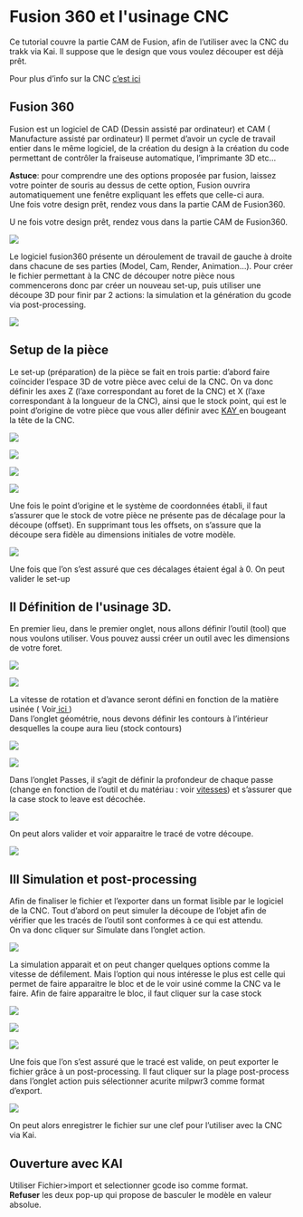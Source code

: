 # Fusion 360 et l'usinage CNC

Ce tutorial couvre la partie CAM de Fusion, afin de l’utiliser avec la CNC du trakk via Kai. Il suppose que le design que vous voulez découper est déjà prêt. 

Pour plus d’info sur la CNC [c’est ici](../tools/cnc.md)

##  Fusion 360

Fusion est un logiciel de CAD \(Dessin assisté par ordinateur\) et CAM \( Manufacture assisté par ordinateur\) Il permet d’avoir un cycle de travail entier dans le même logiciel, de la création du design à la création du code permettant de contrôler la fraiseuse automatique, l’imprimante 3D etc… 

**Astuce**: pour comprendre une des options proposée par fusion, laissez votre pointer de souris au dessus de cette option, Fusion ouvrira automatiquement une fenêtre expliquant les effets que celle-ci aura.  
Une fois votre design prêt, rendez vous dans la partie CAM de Fusion360.

U ne fois votre design prêt, rendez vous dans la partie CAM de Fusion360.

![](../.gitbook/assets/image%20%2841%29.png)

 Le logiciel fusion360 présente un déroulement de travail de gauche à droite dans chacune de ses parties \(Model, Cam, Render, Animation…\). Pour créer le fichier permettant à la CNC de découper notre pièce nous commencerons donc par créer un nouveau set-up, puis utiliser une découpe 3D pour finir par 2 actions: la simulation et la génération du gcode via post-processing.

![](../.gitbook/assets/image%20%2851%29.png)

## Setup de la pièce

 Le set-up \(préparation\) de la pièce se fait en trois partie: d’abord faire coïncider l’espace 3D de votre pièce avec celui de la CNC. On va donc définir les axes Z \(l’axe correspondant au foret de la CNC\) et X \(l’axe correspondant à la longueur de la CNC\), ainsi que le stock point, qui est le point d’origine de votre pièce que vous aller définir avec [KAY ](galaad.md)en bougeant la tête de la CNC.  


![](../.gitbook/assets/image%20%2845%29.png)

![](../.gitbook/assets/image%20%2838%29.png)

![](../.gitbook/assets/image%20%2828%29.png)

![](../.gitbook/assets/image%20%2836%29.png)

Une fois le point d’origine et le système de coordonnées établi, il faut s’assurer que le stock de votre pièce ne présente pas de décalage pour la découpe \(offset\). En supprimant tous les offsets, on s’assure que la découpe sera fidèle au dimensions initiales de votre modèle.

![](../.gitbook/assets/image%20%2871%29.png)

 Une fois que l’on s’est assuré que ces décalages étaient égal à 0. On peut valider le set-up

## **II Définition de l'usinage 3D.**

  
En premier lieu, dans le premier onglet, nous allons définir l’outil \(tool\) que nous voulons utiliser. Vous pouvez aussi créer un outil avec les dimensions de votre foret.  


![](../.gitbook/assets/image%20%2864%29.png)

![](../.gitbook/assets/image%20%2821%29.png)

La vitesse de rotation et d’avance seront défini en fonction de la matière usinée \( Voir[ ici ](../tools/cnc.md#vitesse-davance-et-vitesse-de-coupe) \)    
Dans l’onglet géométrie, nous devons définir les contours à l’intérieur desquelles la coupe aura lieu \(stock contours\)

![](../.gitbook/assets/image%20%2875%29.png)

![](../.gitbook/assets/image%20%2858%29.png)

Dans l’onglet Passes, il s’agit de définir la profondeur de chaque passe \(change en fonction de l’outil et du matériau : voir [vitesses](../tools/cnc.md#vitesse-davance-et-vitesse-de-coupe)\) et s’assurer que la case stock to leave est décochée.

![](../.gitbook/assets/image%20%2823%29.png)

 On peut alors valider et voir apparaitre le tracé de votre découpe.

![](../.gitbook/assets/image%20%2813%29.png)

## **III Simulation et post-processing**

  
Afin de finaliser le fichier et l’exporter dans un format lisible par le logiciel de la CNC. Tout d’abord on peut simuler la découpe de l’objet afin de vérifier que les tracés de l’outil sont conformes à ce qui est attendu.  
On va donc cliquer sur Simulate dans l’onglet action.

![](../.gitbook/assets/image%20%2810%29.png)

 La simulation apparait et on peut changer quelques options comme la vitesse de défilement. Mais l’option qui nous intéresse le plus est celle qui permet de faire apparaitre le bloc et de le voir usiné comme la CNC va le faire. Afin de faire apparaitre le bloc, il faut cliquer sur la case stock

![](../.gitbook/assets/image%20%2846%29.png)

![](../.gitbook/assets/image%20%2826%29.png)

![](../.gitbook/assets/image%20%2824%29.png)

 Une fois que l’on s’est assuré que le tracé est valide, on peut exporter le fichier grâce à un post-processing. Il faut cliquer sur la plage post-process dans l’onglet action puis sélectionner acurite milpwr3 comme format d’export.

![](../.gitbook/assets/image.png)

On peut alors enregistrer le fichier sur une clef pour l’utiliser avec la CNC via Kai.  


## **Ouverture avec KAI**

  
Utiliser Fichier&gt;import et selectionner gcode iso comme format.  
**Refuser** les deux pop-up qui propose de basculer le modèle en valeur absolue. 

